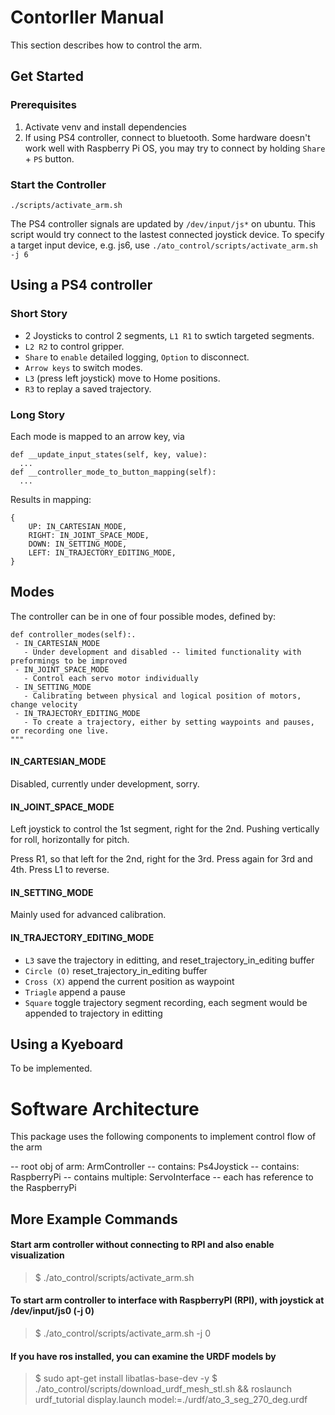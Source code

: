 # Contorller Manual

This section describes how to control the arm.

## Get Started

### Prerequisites

1. Activate venv and install dependencies
2. If using PS4 controller, connect to bluetooth. Some hardware doesn't work well with Raspberry Pi OS, you may try to connect by holding `Share` + `PS` button.

### Start the Controller
```
./scripts/activate_arm.sh
```

The PS4 controller signals are updated by `/dev/input/js*` on ubuntu. This script would try connect to the lastest connected joystick device. To specify a target input device, e.g. js6, use `./ato_control/scripts/activate_arm.sh -j 6`

## Using a PS4 controller

### Short Story

* 2 Joysticks to control 2 segments, `L1 R1` to swtich targeted segments.
* `L2 R2` to control gripper.
* `Share` to `enable` detailed logging, `Option` to disconnect.
* `Arrow keys` to switch modes.
* `L3` (press left joystick) move to Home positions.
* `R3` to replay a saved trajectory.

### Long Story

Each mode is mapped to an arrow key, via
```
def __update_input_states(self, key, value):
  ...
def __controller_mode_to_button_mapping(self):
  ...
```

Results in mapping:
```
{
    UP: IN_CARTESIAN_MODE,
    RIGHT: IN_JOINT_SPACE_MODE,
    DOWN: IN_SETTING_MODE,
    LEFT: IN_TRAJECTORY_EDITING_MODE,
}
```

## Modes

The controller can be in one of four possible modes, defined by:

```
def controller_modes(self):.
 - IN_CARTESIAN_MODE
   - Under development and disabled -- limited functionality with preformings to be improved
 - IN_JOINT_SPACE_MODE
   - Control each servo motor individually
 - IN_SETTING_MODE
   - Calibrating between physical and logical position of motors, change velocity
 - IN_TRAJECTORY_EDITING_MODE
   - To create a trajectory, either by setting waypoints and pauses, or recording one live.
"""
```

#### IN_CARTESIAN_MODE

Disabled, currently under development, sorry.

#### IN_JOINT_SPACE_MODE

Left joystick to control the 1st segment, right for the 2nd. Pushing vertically for roll, horizontally for pitch.

Press R1, so that left for the 2nd, right for the 3rd. Press again for 3rd and 4th. Press L1 to reverse. 

#### IN_SETTING_MODE

Mainly used for advanced calibration.

#### IN_TRAJECTORY_EDITING_MODE

* `L3` save the trajectory in editting, and reset_trajectory_in_editing buffer
* `Circle (O)` reset_trajectory_in_editing buffer
* `Cross (X)` append the current position as waypoint
* `Triagle` append a pause
* `Square` toggle trajectory segment recording, each segment would be appended to trajectory in editting

## Using a Kyeboard

To be implemented.

# Software Architecture

This package uses the following components to implement control flow of the arm

-- root obj of arm: ArmController
  -- contains: Ps4Joystick
  -- contains: RaspberryPi
  -- contains multiple: ServoInterface
      -- each has reference to the RaspberryPi

## More Example Commands

#### Start arm controller without connecting to RPI and also enable visualization
> $ ./ato_control/scripts/activate_arm.sh

#### To start arm controller to interface with RaspberryPI (RPI), with joystick at /dev/input/js0 (-j 0)
> $ ./ato_control/scripts/activate_arm.sh -j 0

#### If you have ros installed, you can examine the URDF models by

> $ sudo apt-get install libatlas-base-dev -y
> $ ./ato_control/scripts/download_urdf_mesh_stl.sh && roslaunch urdf_tutorial display.launch model:=./urdf/ato_3_seg_270_deg.urdf